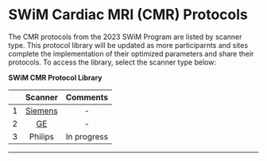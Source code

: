 # SWiM Cardiac MRI (CMR) Protocols

The CMR protocols from the 2023 SWiM Program are listed by scanner type. This protocol library will be updated as more participarnts and sites complete the implementation of their optimized parameters and share their protocols. To access the library, select the scanner type below: 

 **SWiM CMR Protocol Library**

|               |      Scanner  |    Comments |
| ------------- | :-----------: | :-----------: | 
| 1             |   [Siemens](https://github.com/CAMERA-MRI/SWiM/tree/main/Protocols/CMR-2023/SIEMENS/SIEMENS.md)  | -      |
| 2             |   [GE](https://github.com/CAMERA-MRI/SWiM/blob/main/Protocols/CMR-2023/GE/GE.md) |  - |
| 3             |  Philips  | In progress |

----------------------------
